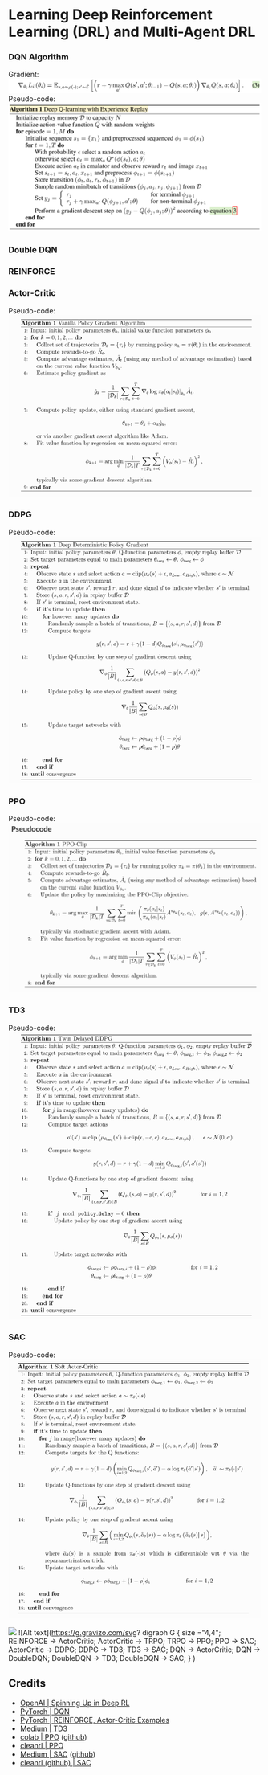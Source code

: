 # Learning Deep Reinforcement Learning (DRL) and Multi-Agent DRL

### DQN Algorithm

Gradient:
![](pics/dqn2.png)
Pseudo-code:
![](pics/dqn1.png)

### Double DQN

### REINFORCE

### Actor-Critic

Pseudo-code:
![valina_policy_gradient.png](pics/valina_policy_gradient.png)

### DDPG

Pseudo-code:
![](pics/ddpg_v2.png)

### PPO

Pseudo-code:
![](pics/ppo.png)

### TD3

Pseudo-code:
![](pics/td3_v2.png)


### SAC

Pseudo-code:
![](pics/sac_v2.png)

[//]: # (![]&#40;pics/sac1.png&#41;)

[//]: # (![]&#40;pics/sac2.png&#41;)

[//]: # (![]&#40;pics/sac3.png&#41;)

<img src='https://g.gravizo.com/svg?
  digraph G {
    size ="4,4";
    REINFORCE -> ActorCritic;
    ActorCritic -> TRPO;
    TRPO -> PPO;
    PPO -> SAC;
    ActorCritic -> DDPG;
    DDPG -> TD3;
    TD3 -> SAC;
    DQN -> ActorCritic;
    DQN -> DoubleDQN;
    DoubleDQN -> TD3;
    DoubleDQN -> SAC;
  }
'/>
![Alt text](https://g.gravizo.com/svg?
  digraph G {
    size ="4,4";
    REINFORCE -> ActorCritic;
    ActorCritic -> TRPO;
    TRPO -> PPO;
    PPO -> SAC;
    ActorCritic -> DDPG;
    DDPG -> TD3;
    TD3 -> SAC;
    DQN -> ActorCritic;
    DQN -> DoubleDQN;
    DoubleDQN -> TD3;
    DoubleDQN -> SAC;
  }
)


## Credits

- [OpenAI | Spinning Up in Deep RL](https://spinningup.openai.com/en/latest/index.html)
- [PyTorch | DQN](https://pytorch.org/tutorials/intermediate/reinforcement_q_learning.html)
- [PyTorch | REINFORCE, Actor-Critic Examples](https://github.com/pytorch/examples/tree/main/reinforcement_learning)
- [Medium | TD3](https://medium.com/geekculture/a-deep-dive-into-the-ddpg-algorithm-for-continuous-control-2718222c333e)
- [colab | PPO](https://colab.research.google.com/github/nikhilbarhate99/PPO-PyTorch/blob/master/PPO_colab.ipynb#scrollTo=Z4VJcUT2GlJz) ([github](https://github.com/nikhilbarhate99/PPO-PyTorch/blob/master/PPO.py))
- [cleanrl | PPO](https://github.com/vwxyzjn/cleanrl/blob/master/cleanrl/ppo_continuous_action.py)
- [Medium | SAC](https://towardsdatascience.com/soft-actor-critic-demystified-b8427df61665) ([github](https://github.com/vaishak2future/sac/blob/master/sac.ipynb))
- [cleanrl (github) | SAC](https://github.com/vwxyzjn/cleanrl/blob/master/cleanrl/sac_continuous_action.py)
